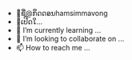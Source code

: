 - 👋ຊື່@ກຶດດອນhamsimmavong
- 👀ເປີດໃ...
- 🌱 I’m currently learning ...
- 💞️ I’m looking to collaborate on ...
- 📫 How to reach me ...

<!---
hapnewyear2017/hapnewyear2017 is a ✨ special ✨ repository because its `README.md` (this file) appears on your GitHub profile.
You can click the Preview link to take a look at your changes.
--->
